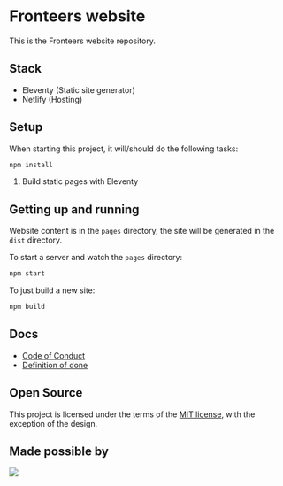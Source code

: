 # Fronteers website

This is the Fronteers website repository.

## Stack

- Eleventy (Static site generator)
- Netlify (Hosting)

## Setup

When starting this project, it will/should do the following tasks:

```bash
npm install
```

1. Build static pages with Eleventy

## Getting up and running

Website content is in the `pages` directory, the site will be generated in the `dist` directory.

To start a server and watch the `pages` directory:

```bash
npm start
```

To just build a new site:

```bash
npm build
```

## Docs

- [Code of Conduct](docs/code-of-conduct.md)
- [Definition of done](docs/definition-of-done.md)

## Open Source

This project is licensed under the terms of the [MIT license](LICENSE), with the exception of the design.

## Made possible by

<a href="https://www.netlify.com">
  <img src="https://www.netlify.com/img/global/badges/netlify-dark.svg"/>
</a>
